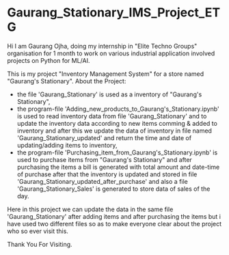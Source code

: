 # Gaurang_Stationary_IMS_Project_ETG

Hi I am Gaurang Ojha, doing my internship in "Elite Techno Groups" organisation for 1 month to work on various industrial application involved projects on Python for ML/AI.

This is my project "Inventory Management System" for a store named "Gaurang's Stationary".
About the Project:
- the file 'Gaurang_Stationary' is used as a inventory of "Gaurang's Stationary",
- the program-file 'Adding_new_products_to_Gaurang's_Stationary.ipynb' is used  to read inventory data from file 'Gaurang_Stationary' and to update the inventory data according to new items comming & added to inventory and after this we update the data of inventory in file named 'Gaurang_Stationary_updated' and return the time and date of updating/adding items to inventory,
- the program-file 'Purchasing_item_from_Gaurang's_Stationary.ipynb' is used to purchase items from "Gaurang's Stationary" and after purchasing the items a bill is generated with total amount and date-time of purchase after that the inventory is updated and stored in file 'Gaurang_Stationary_updated_after_purchase' and also a file 'Gaurang_Stationary_Sales' is generated to store data of sales of the day.

Here in this project we can update the data in the same file 'Gaurang_Stationary' after adding items and after purchasing the items but i have used two different files so as to make everyone clear about the project who so ever visit this.

Thank You For Visiting.
